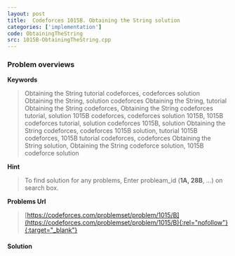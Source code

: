 ```yaml
---
layout: post
title:  Codeforces 1015B. Obtaining the String solution
categories: ['implementation']
code: ObtainingTheString
src: 1015B-ObtainingTheString.cpp
---
```

### **Problem overviews**

**Keywords**
> Obtaining the String tutorial codeforces, codeforces solution Obtaining the String, solution codeforces Obtaining the String, tutorial Obtaining the String codeforces, Obtaining the String codeforces tutorial, solution 1015B codeforces, codeforces solution 1015B, 1015B codeforces tutorial, solution codeforces 1015B, solution Obtaining the String codeforces, codeforces 1015B solution, tutorial 1015B codeforces, 1015B tutorial codeforces, codeforces Obtaining the String solution, Obtaining the String codeforce solution, 1015B codeforce solution

**Hint**
> To find solution for any problems, Enter probleam_id (**1A, 28B**, ...) on search box. 

**Problems Url**
> [https://codeforces.com/problemset/problem/1015/B](https://codeforces.com/problemset/problem/1015/B){:rel="nofollow"}{:target="_blank"}

#### **Solution**



